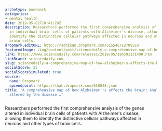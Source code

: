 ```yaml
---
archetype: bookmark
categories:
- mental health
date: 2019-05-02T10:41:28Z
description: Researchers performed the first comprehensive analysis of the genes altered
  in individual brain cells of patients with Alzheimer's disease, allowing them to
  identify the distinctive cellular pathways affected in neurons and other types of
  brain cells.
dropmark.editURL: http://radhikan.dropmark.com/616548/18709560
featuredImage: /img/content/post/sciencedaily-a-comprehensive-map-of-how-alzheimer-s-affects-the-brain-analysis-of-genes-altered-by-the-disease.jpg
link: https://www.sciencedaily.com/releases/2019/05/190501131400.htm
linkBrand: sciencedaily.com
slug: sciencedaily-a-comprehensive-map-of-how-alzheimer-s-affects-the-brain-analysis-of-genes-altered-by-the-disease
socialScore: 33
socialScoreSimulated: true
source:
  name: Dropmark
  apiendpoint: https://shah.dropmark.com/616548.json
title: 'A comprehensive map of how Alzheimer''s affects the brain: Analysis of genes
  altered by the disease …'
---
```

Researchers performed the first comprehensive analysis of the genes altered in individual brain cells of patients with Alzheimer's disease, allowing them to identify the distinctive cellular pathways affected in neurons and other types of brain cells.
